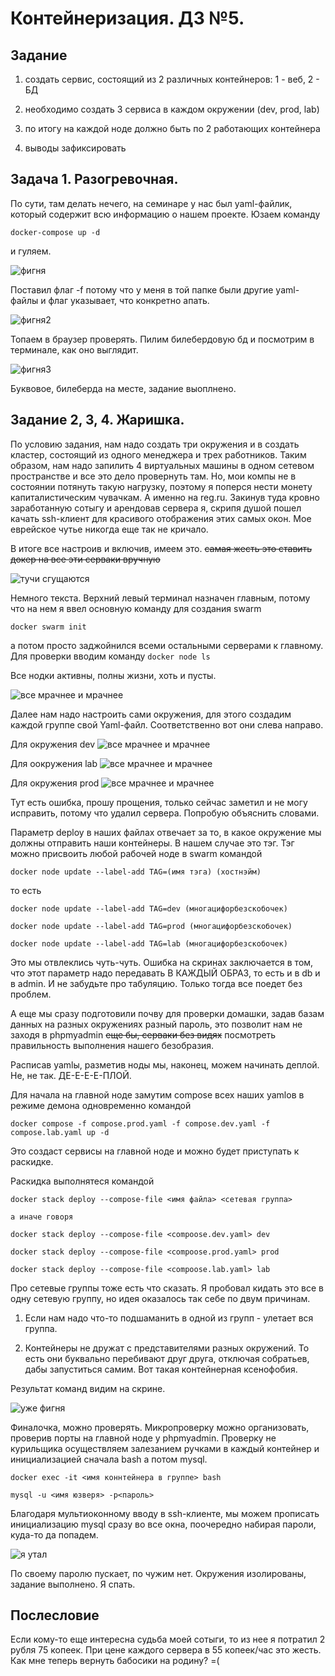 # Контейнеризация. ДЗ №5.

## Задание

1. создать сервис, состоящий из 2 различных контейнеров: 1 - веб, 2 - БД

2. необходимо создать 3 сервиса в каждом окружении (dev, prod, lab)
3. по итогу на каждой ноде должно быть по 2 работающих контейнера
4. выводы зафиксировать


## Задача 1. Разогревочная.

По сути, там делать нечего, на семинаре у нас был yaml-файлик, который содержит всю информацию о нашем проекте. Юзаем команду

```docker-compose up -d```

и гуляем.

![фигня](pics/2023-06-27_20-02-22.png)

Поставил флаг -f потому что у меня в той папке были другие yaml-файлы и флаг указывает, что конкретно апать.

![фигня2](pics/2023-06-27_20-03-16.png)

Топаем в браузер проверять. Пилим билебердовую бд и посмотрим в терминале, как оно выглядит.

![фигня3](pics/2023-06-27_20-04-02.png)

Буквовое, билеберда на месте, задание выоплнено.

## Задание 2, 3, 4. Жаришка.

По условию задания, нам надо создать три окружения и в создать кластер, состоящий из одного менеджера и трех работников. Таким образом, нам надо запилить 4 виртуальных машины в одном сетевом пространстве и все это дело провернуть там. Но, мои компы не в состоянии потянуть такую нагрузку, поэтому я поперся нести монету капиталистическим чувачкам. А именно на reg.ru. Закинув туда кровно заработанную сотыгу и арендовав сервера я, скрипя душой пошел качать ssh-клиент для красивого отображения этих самых окон. Мое еврейское чутье никогда еще так не кричало.

В итоге все настроив и включив, имеем это. ~~самая жесть это ставить докер на все эти серваки вручную~~

![тучи сгущаются](pics/2023-06-27_20-09-27.png)

Немного текста. Верхний левый терминал назначен главным, потому что на нем я ввел основную команду для создания swarm

```docker swarm init```

а потом просто заджойнился всеми остальными серверами к главному. Для проверки вводим команду ```docker node ls```

Все нодки активны, полны жизни, хоть и пусты.

![все мрачнее и мрачнее](pics/2023-06-27_20-13-54.png)

Далее нам надо настроить сами окружения, для этого создадим каждой группе свой Yaml-файл. Соответственно вот они слева направо.

Для окружения dev
![все мрачнее и мрачнее](pics/2023-06-27_20-33-37.png)

Для оокружения lab
![все мрачнее и мрачнее](pics/2023-06-27_20-35-55.png)

Для окружения prod
![все мрачнее и мрачнее](pics/2023-06-27_20-34-51.png)

Тут есть ошибка, прошу прощения, только сейчас заметил и не могу исправить, потому что удалил сервера. Попробую объяснить словами.

Параметр deploy в наших файлах отвечает за то, в какое окружение мы должны отправить наши контейнеры. В нашем случае это тэг. Тэг можно присвоить любой рабочей ноде в swarm командой

```docker node update --label-add TAG=(имя тэга) (хостнэйм)```
 
то есть

```
docker node update --label-add TAG=dev (многацифорбезскобочек)

docker node update --label-add TAG=prod (многацифорбезскобочек)

docker node update --label-add TAG=lab (многацифорбезскобочек)
```

Это мы отвлеклись чуть-чуть. Ошибка на скринах заключается в том, что этот параметр надо передавать В КАЖДЫЙ ОБРАЗ, то есть и в db и в admin. И не забудьте про табуляцию. Только тогда все поедет без проблем.

А еще мы сразу подготовили почву для проверки домашки, задав базам данных на разных окружениях разный пароль, это позволит нам не заходя в phpmyadmin ~~еще бы, серваки без видях~~ посмотреть правильность выполнения нашего безобразия.

Расписав yamlы, разметив ноды мы, наконец, можем начинать деплой. Не, не так. ДЕ-Е-Е-Е-ПЛОЙ.

Для начала на главной ноде замутим compose всех наших yamlов в режиме демона одновременно командой

```docker compose -f compose.prod.yaml -f compose.dev.yaml -f compose.lab.yaml up -d```

Это создаст сервисы на главной ноде и можно будет приступать к раскидке.

Раскидка выполнятеся командой 

```
docker stack deploy --compose-file <имя файла> <сетевая группа>

а иначе говоря

docker stack deploy --compose-file <compoose.dev.yaml> dev

docker stack deploy --compose-file <compoose.prod.yaml> prod

docker stack deploy --compose-file <compoose.lab.yaml> lab
```

Про сетевые группы тоже есть что сказать. Я пробовал кидать это все в одну сетевую группу, но идея оказалось так себе по двум причинам. 

1. Если нам надо что-то подшаманить в одной из групп - улетает вся группа.

2. Контейнеры не дружат с представителями разных окружений. То есть они буквально перебивают друг друга, отключая собратьев, дабы запуститься самим. Вот такая контейнерная ксенофобия.

Результат команд видим на скрине.

![уже фигня](pics/2023-06-27_21-22-39.png)

Финалочка, можно проверять. Микропроверку можно организовать, проверив порты на главной ноде у phpmyadmin. Проверку не курильщика осуществляем залезанием ручками в каждый контейнер и инициализацией сначала bash а потом mysql.

```
docker exec -it <имя коннтейнера в группе> bash

mysql -u <имя юзверя> -p<пароль>
```


Благодаря мультиоконному вводу в ssh-клиенте, мы можем прописать инициализацию mysql сразу во все окна, поочередно набирая пароли, куда-то да попадем.

![я утал](pics/2023-06-27_21-25-59.png)

По своему паролю пускает, по чужим нет. Окружения изолированы, задание выполнено. Я спать.

## Послесловие

Если кому-то еще интересна судьба моей сотыги, то из нее я потратил 2 рубля 75 копеек. При цене каждого сервера в 55 копеек/час это жесть. Как мне теперь вернуть бабосики на родину? =(
